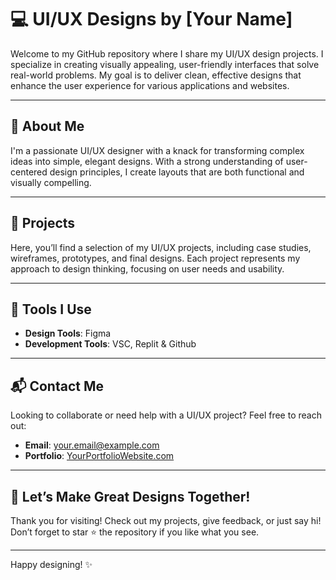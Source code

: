 # 💻 UI/UX Designs by [Your Name]

Welcome to my GitHub repository where I share my UI/UX design projects. I specialize in creating visually appealing, user-friendly interfaces that solve real-world problems. My goal is to deliver clean, effective designs that enhance the user experience for various applications and websites.

---

## 🎨 About Me

I'm a passionate UI/UX designer with a knack for transforming complex ideas into simple, elegant designs. With a strong understanding of user-centered design principles, I create layouts that are both functional and visually compelling.

---

## 💼 Projects

Here, you’ll find a selection of my UI/UX projects, including case studies, wireframes, prototypes, and final designs. Each project represents my approach to design thinking, focusing on user needs and usability.

---

## 🔧 Tools I Use

- **Design Tools**: Figma
- **Development Tools**: VSC, Replit & Github

---

## 📬 Contact Me

Looking to collaborate or need help with a UI/UX project? Feel free to reach out:

- **Email**: [your.email@example.com](mailto:shanew.2026@mtchs.org)
- **Portfolio**: [YourPortfolioWebsite.com](https://frosty.bio)

---

## 🚀 Let’s Make Great Designs Together!

Thank you for visiting! Check out my projects, give feedback, or just say hi! Don’t forget to star ⭐ the repository if you like what you see.

---

Happy designing! ✨
